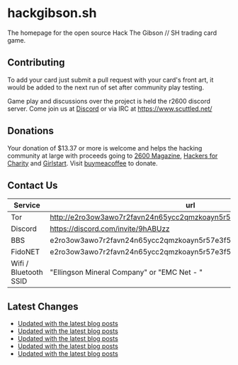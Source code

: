 # hackgibson.sh
The homepage for the open source Hack The Gibson // SH trading card game.


## Contributing

To add your card just submit a pull request with your card's front art, it would be added to the next run of set after community play testing.

Game play and discussions over the project is held the r2600 discord server. Come join us at [Discord](https://discord.com/invite/9hABUzz) or via IRC at https://www.scuttled.net/


## Donations

Your donation of $13.37 or more is welcome and helps the hacking community at large with proceeds going to [2600 Magazine](https://2600.com/), [Hackers for Charity](https://hackersforcharity.org) and [Girlstart](https://girlstart.org).  Visit [buymeacoffee](https://www.buymeacoffee.com/hackgibson.sh) to donate.


## Contact Us

Service | url
-|-
Tor | http://e2ro3ow3awo7r2favn24n65ycc2qmzkoayn5r57e3f56nvjwdcgg32ad.onion
Discord | https://discord.com/invite/9hABUzz
BBS | e2ro3ow3awo7r2favn24n65ycc2qmzkoayn5r57e3f56nvjwdcgg32ad.onion:23
FidoNET | e2ro3ow3awo7r2favn24n65ycc2qmzkoayn5r57e3f56nvjwdcgg32ad.onion:24554
Wifi / Bluetooth SSID | "Ellingson Mineral Company" or "EMC Net - <fidonet address>"

## Latest Changes
<!-- BLOG-POST-LIST:START -->
- [Updated with the latest blog posts](https://github.com/DFW2600/hackgibson.sh/commit/bda21b3d7ef2b81a530b716b0caee32670b0f4cb)
- [Updated with the latest blog posts](https://github.com/DFW2600/hackgibson.sh/commit/602fa0b0a9835e405c9d0f3a13b8069daeaedc3e)
- [Updated with the latest blog posts](https://github.com/DFW2600/hackgibson.sh/commit/8e8ccc8f871c9f1f24e73bd1bd541fc02b304d9d)
- [Updated with the latest blog posts](https://github.com/DFW2600/hackgibson.sh/commit/5c19e6ac96fcb21d8f75f662b49f13f97f7af762)
- [Updated with the latest blog posts](https://github.com/DFW2600/hackgibson.sh/commit/df1affa6a3642636e84634f7df7089ffee5ee548)
<!-- BLOG-POST-LIST:END -->
